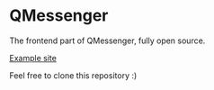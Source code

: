 # QMessenger

The frontend part of QMessenger, fully open source.

[Example site](https://chat.lunarclient.top/web)

Feel free to clone this repository :)